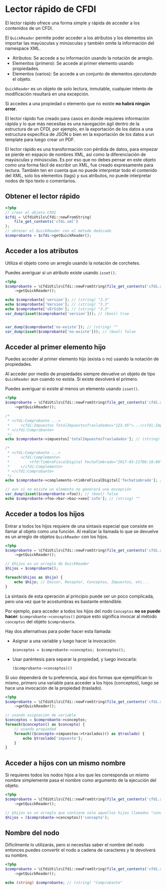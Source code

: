 # Lector rápido de CFDI

El lector rápido ofrece una forma simple y rápida de acceder a los contenidos
de un CFDI.

El `QuickReader` permite poder acceder a los atributos y los elementos sin importar
las mayúsculas y minúsculas y también omite la información del namespace XML.

* Atributos: Se accede a su información usando la notación de arreglo.
* Elementos (primero): Se accede al primer elemento usando propiedades.
* Elementos (varios): Se accede a un conjunto de elementos *ejecutando* el objeto.

`QuickReader` es un objeto de solo lectura, inmutable, cualquier intento de modificación
resultará en una excepción.

Si accedes a una propiedad o elemento que no existe **no habrá ningún error**.

El lector rápido fue creado para casos en donde requieres información rápida y lo que más necesitas es una
navegación ágil dentro de la estructura de un CFDI, por ejemplo, en la exportación de los datos a una estructura
específica de JSON o bien en la exportación de los datos a un template para luego crear un PDF.

El lector rápido es una transformación con pérdida de datos, para empezar se pierde en espacio de nombres XML, así como la diferenciación de mayúsculas y minúsculas. Es por eso que no debes pensar en este objeto como una forma fácil de escribir un XML, fue creado expresamente para lectura. También ten en cuenta que no puede interpretar todo el contenido del XML, solo los elementos (tags) y sus atributos, no puede interpretar nodos de tipo texto o comentarios.


## Obtener el lector rápido

```php
<?php
// crear el objeto CFDI
$cfdi = \CfdiUtils\Cfdi::newFromString(
    file_get_contents('cfdi.xml')
);
// obtener el QuickReader con el método dedicado
$comprobante = $cfdi->getQuickReader();
```


## Acceder a los atributos

Utiliza el objeto como un arreglo usando la notación de corchetes.

Puedes averiguar si un atributo existe usando `isset()`.

```php
<?php
$comprobante = \CfdiUtils\Cfdi::newFromString(file_get_contents('cfdi.xml'))
    ->getQuickReader();

echo $comprobante['version']; // (string) "3.3"
echo $comprobante['Version']; // (string) "3.3"
echo $comprobante['vErSiOn']; // (string) "3.3"
var_dump(isset($comprobante['version'])); // (bool) true


var_dump($comprobante['no-existe']); // (string) ""
var_dump(isset($comprobante['no-existe'])); // (bool) false
```


## Acceder al primer elemento hijo

Puedes acceder al primer elemento hijo (exista o no) usando la notación de propiedades.

Al acceder por medio de propiedades siempre devuelve un objeto de tipo `QuickReader`
aun cuando no exista. Si existe devolverá el primero.

Puedes averiguar si existe al menos un elemento usando `isset()`.

```php
<?php
$comprobante = \CfdiUtils\Cfdi::newFromString(file_get_contents('cfdi.xml'))
    ->getQuickReader();

/*
 * <cfdi:Comprobante ...>
 *     <cfdi:Impuestos TotalImpuestosTrasladados="123.45">...</cfdi:Impuestos>
 * </cfdi:Comprobante>
 */
echo $comprobante->impuestos['totalImpuestosTrasladados']; // (string) "123.45"

/*
 * <cfdi:Comprobante ...>
 *     <cfdi:Complemento>
 *         <tfd:TimbreFiscalDigital FechaTimbrado="2017-03-21T08:18:08" ... />
 *     </cfdi:Complemento>
 * </cfdi:Comprobante>
 */
echo $comprobante->complemento->timbreFiscalDigital['fechatimbrado']; // 2017-03-21T08:18:08

// aun si no existe un elemento no generará una excepción
var_dump(isset($comprobante->foo)); // (bool) false
echo $comprobante->foo->bar->baz->xee['info']; // (string) ""
```


## Acceder a todos los hijos

Entrar a todos los hijos requiere de una sintaxis especial que consiste en llamar al objeto
como una función. Al realizar la llamada lo que se devuelve es un arreglo de objetos `QuickReader` con los hijos.

```php
<?php
$comprobante = \CfdiUtils\Cfdi::newFromString(file_get_contents('cfdi.xml'))
    ->getQuickReader();

// $hijos es un arreglo de QuickReader
$hijos = $comprobante();

foreach($hijos as $hijo) {
    echo $hijo; // Emisor, Receptor, Conceptos, Impuestos, etc...
}
```

La sintaxis de esta operación al principio puede ser un poco complicada, pero una vez que te acostumbras es
bastante entendible.

Por ejemplo, para acceder a todos los hijos del nodo `Conceptos` **no se puede hacer**:
`$comprobante->conceptos()` porque esto significa invocar al método `conceptos` del objeto `$comprobante`.

Hay dos alternativas para poder hacer esta llamada:

* Asignar a una variable y luego hacer la invocación:

    `$conceptos = $comprobante->conceptos; $conceptos();`

* Usar paréntesis para separar la propiedad, y luego invocarla:

    `($comprobante->conceptos)()`

Si uso dependerá de tu preferencia, aquí dos formas que ejemplifican lo mismo,
primero una variable para acceder a los hijos (conceptos), luego se hace una invocación de la propiedad (traslado).

```php
<?php
$comprobante = \CfdiUtils\Cfdi::newFromString(file_get_contents('cfdi.xml'))
    ->getQuickReader();

// usando asignación de variable
$conceptos = $comprobante->conceptos;
foreach($conceptos() as $concepto) {
    // usando propiedad
    foreach(($concepto->impuestos->traslados)() as $traslado) {
        echo $traslado['impuesto'];
    }
}
```


## Acceder a hijos con un mismo nombre

Si requieres todos los nodos hijos a los que les corresponda un mismo nombre
simplemente pasa el nombre como argumento de la ejecución del objeto.

```php
<?php
$comprobante = \CfdiUtils\Cfdi::newFromString(file_get_contents('cfdi.xml'))
    ->getQuickReader();

// $hijos es un arreglo que contiene solo aquellos hijos llamados "concepto"
$hijos = ($comprobante->conceptos)('concepto');
```


## Nombre del nodo

Difícilmente lo utilizarás, pero si necesitas saber el nombre del nodo entonces puedes
convertir el nodo a cadena de caracteres y te devolverá su nombre.

```php
<?php
$comprobante = \CfdiUtils\Cfdi::newFromString(file_get_contents('cfdi.xml'))
    ->getQuickReader();

echo (string) $comprobante; // (string) "Comprobante"
```
